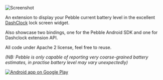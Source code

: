 ![Screenshot](http://neteril.org/~jeremie/pebblebatterydashclock.png)

An extension to display your Pebble current battery level in the excellent [DashClock](https://play.google.com/store/apps/details?id=net.nurik.roman.dashclock) lock screen widget.

Also showcase two bindings, one for the Pebble Android SDK and one for Dashclock extension API.

All code under Apache 2 license, feel free to reuse.

*(NB: Pebble is only capable of reporting very coarse-grained battery estimates, in practise battery level may vary unexpectedly)*

<a href="https://play.google.com/store/apps/details?id=org.neteril.DashClockPebbleBatteryExtension"><img alt="Android app on Google Play" src="https://developer.android.com/images/brand/en_app_rgb_wo_45.png" /></a>
